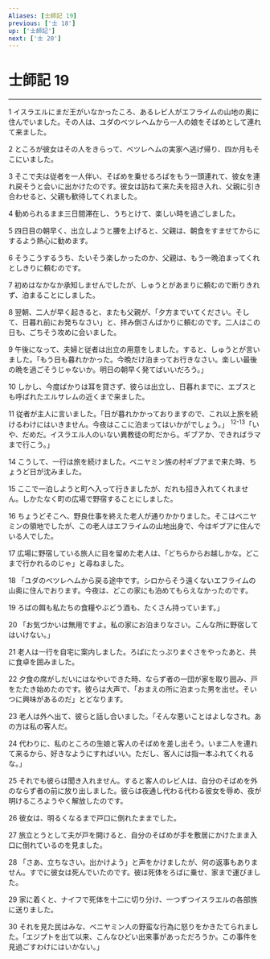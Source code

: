 ```yaml
---
Aliases: [士師記 19]
previous: ['士 18']
up: ['士師記']
next: ['士 20']
---
```

# 士師記 19

***




1 
イスラエルにまだ王がいなかったころ、あるレビ人がエフライムの山地の奥に住んでいました。その人は、ユダのベツレヘムから一人の娘をそばめとして連れて来ました。 



2 
ところが彼女はその人をきらって、ベツレヘムの実家へ逃げ帰り、四か月もそこにいました。 



3 
そこで夫は従者を一人伴い、そばめを乗せるろばをもう一頭連れて、彼女を連れ戻そうと会いに出かけたのです。彼女は訪ねて来た夫を招き入れ、父親に引き合わせると、父親も歓待してくれました。 



4 
勧められるまま三日間滞在し、うちとけて、楽しい時を過ごしました。 



5 
四日目の朝早く、出立しようと腰を上げると、父親は、朝食をすませてからにするよう熱心に勧めます。 



6 
そうこうするうち、たいそう楽しかったのか、父親は、もう一晩泊まってくれとしきりに頼むのです。 



7 
初めはなかなか承知しませんでしたが、しゅうとがあまりに頼むので断りきれず、泊まることにしました。 



8 
翌朝、二人が早く起きると、またも父親が、「夕方までいてください。そして、日暮れ前にお発ちなさい」と、拝み倒さんばかりに頼むのです。二人はこの日も、ごちそう攻めに会いました。 



9 
午後になって、夫婦と従者は出立の用意をしました。すると、しゅうとが言いました。「もう日も暮れかかった。今晩だけ泊まってお行きなさい。楽しい最後の晩を過ごそうじゃないか。明日の朝早く発てばいいだろう。」 



10 
しかし、今度ばかりは耳を貸さず、彼らは出立し、日暮れまでに、エブスとも呼ばれたエルサレムの近くまで来ました。 



11 
従者が主人に言いました。「日が暮れかかっておりますので、これ以上旅を続けるわけにはいきません。今夜はここに泊まってはいかがでしょう。」 <sup class="versenum">12-13</sup>「いや、だめだ。イスラエル人のいない異教徒の町だから。ギブアか、できればラマまで行こう。」 



14 
こうして、一行は旅を続けました。ベニヤミン族の村ギブアまで来た時、ちょうど日が沈みました。 



15 
ここで一泊しようと町へ入って行きましたが、だれも招き入れてくれません。しかたなく町の広場で野宿することにしました。 



16 
ちょうどそこへ、野良仕事を終えた老人が通りかかりました。そこはベニヤミンの領地でしたが、この老人はエフライムの山地出身で、今はギブアに住んでいる人でした。 



17 
広場に野宿している旅人に目を留めた老人は、「どちらからお越しかな。どこまで行かれるのじゃ」と尋ねました。 



18 
「ユダのベツレヘムから戻る途中です。シロからそう遠くないエフライムの山奥に住んでおります。今夜は、どこの家にも泊めてもらえなかったのです。 



19 
ろばの餌も私たちの食糧やぶどう酒も、たくさん持っています。」 



20 
「お気づかいは無用ですよ。私の家にお泊まりなさい。こんな所に野宿してはいけない。」 



21 
老人は一行を自宅に案内しました。ろばにたっぷりまぐさをやったあと、共に食卓を囲みました。 



22 
夕食の席がしだいにはなやいできた時、ならず者の一団が家を取り囲み、戸をたたき始めたのです。彼らは大声で、「おまえの所に泊まった男を出せ。そいつに興味があるのだ」とどなります。 



23 
老人は外へ出て、彼らと話し合いました。「そんな悪いことはよしなされ。あの方は私の客人だ。 



24 
代わりに、私のところの生娘と客人のそばめを差し出そう。いま二人を連れて来るから、好きなようにすればいい。ただし、客人には指一本ふれてくれるな。」 



25 
それでも彼らは聞き入れません。すると客人のレビ人は、自分のそばめを外のならず者の前に放り出しました。彼らは夜通し代わる代わる彼女を辱め、夜が明けるころようやく解放したのです。 



26 
彼女は、明るくなるまで戸口に倒れたままでした。 



27 
旅立とうとして夫が戸を開けると、自分のそばめが手を敷居にかけたまま入口に倒れているのを見ました。 



28 
「さあ、立ちなさい。出かけよう」と声をかけましたが、何の返事もありません。すでに彼女は死んでいたのです。彼は死体をろばに乗せ、家まで運びました。 



29 
家に着くと、ナイフで死体を十二に切り分け、一つずつイスラエルの各部族に送りました。 



30 
それを見た民はみな、ベニヤミン人の野蛮な行為に怒りをかきたてられました。「エジプトを出て以来、こんなひどい出来事があっただろうか。この事件を見過ごすわけにはいかない。」

